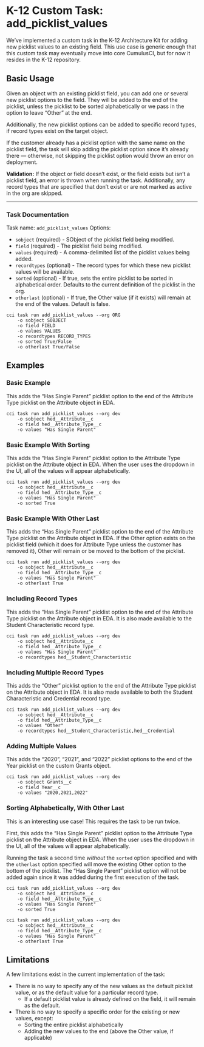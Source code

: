 # K-12 Custom Task: add_picklist_values

We’ve implemented a custom task in the K-12 Architecture Kit for adding new picklist values to an existing field. This use case is generic enough that this custom task may eventually move into core CumulusCI, but for now it resides in the K-12 repository.

## Basic Usage

Given an object with an existing picklist field, you can add one or several new picklist options to the field. They will be added to the end of the picklist, unless the picklist to be sorted alphabetically or we pass in the option to leave “Other” at the end.

Additionally, the new picklist options can be added to specific record types, if record types exist on the target object.

If the customer already has a picklist option with the same name on the picklist field, the task will skip adding the picklist option since it’s already there — otherwise, not skipping the picklist option would throw an error on deployment.

**Validation:** If the object or field doesn’t exist, or the field exists but isn’t a picklist field, an error is thrown when running the task. Additionally, any record types that are specified that don’t exist or are not marked as active in the org are skipped.
* * *

### Task Documentation

Task name: `add_picklist_values`
Options:

* `sobject` (required) - SObject of the picklist field being modified.
* `field` (required) - The picklist field being modified.
* `values` (required) - A comma-delimited list of the picklist values being added.
* `recordtypes` (optional) - The record types for which these new picklist values will be available.
* `sorted` (optional) - If true, sets the entire picklist to be sorted in alphabetical order. Defaults to the current definition of the picklist in the org.
* `otherlast` (optional) - If true, the Other value (if it exists) will remain at the end of the values. Default is false.

```
cci task run add_picklist_values --org ORG 
    -o sobject SOBJECT
    -o field FIELD
    -o values VALUES
    -o recordtypes RECORD_TYPES
    -o sorted True/False
    -o otherlast True/False
```

## Examples

### Basic Example

This adds the “Has Single Parent” picklist option to the end of the Attribute Type picklist on the Attribute object in EDA.

```
cci task run add_picklist_values --org dev
    -o sobject hed__Attribute__c
    -o field hed__Attribute_Type__c
    -o values "Has Single Parent"
```

### Basic Example With Sorting

This adds the “Has Single Parent” picklist option to the Attribute Type picklist on the Attribute object in EDA. When the user uses the dropdown in the UI, all of the values will appear alphabetically.

```
cci task run add_picklist_values --org dev
    -o sobject hed__Attribute__c
    -o field hed__Attribute_Type__c
    -o values "Has Single Parent"
    -o sorted True
```

### Basic Example With Other Last

This adds the “Has Single Parent” picklist option to the end of the Attribute Type picklist on the Attribute object in EDA. If the Other option exists on the picklist field (which it does for Attribute Type unless the customer has removed it), Other will remain or be moved to the bottom of the picklist.

```
cci task run add_picklist_values --org dev
    -o sobject hed__Attribute__c
    -o field hed__Attribute_Type__c
    -o values "Has Single Parent"
    -o otherlast True
```

### Including Record Types

This adds the “Has Single Parent” picklist option to the end of the Attribute Type picklist on the Attribute object in EDA. It is also made available to the Student Characteristic record type.

```
cci task run add_picklist_values --org dev
    -o sobject hed__Attribute__c
    -o field hed__Attribute_Type__c
    -o values "Has Single Parent"
    -o recordtypes hed__Student_Characteristic
```

### Including Multiple Record Types

This adds the “Other” picklist option to the end of the Attribute Type picklist on the Attribute object in EDA. It is also made available to both the Student Characteristic and Credential record type.

```
cci task run add_picklist_values --org dev
    -o sobject hed__Attribute__c
    -o field hed__Attribute_Type__c
    -o values "Other"
    -o recordtypes hed__Student_Characteristic,hed__Credential
```

### Adding Multiple Values

This adds the “2020”, “2021”, and “2022” picklist options to the end of the Year picklist on the custom Grants object.

```
cci task run add_picklist_values --org dev
    -o sobject Grants__c
    -o field Year__c
    -o values "2020,2021,2022"
```

### Sorting Alphabetically, With Other Last

This is an interesting use case! This requires the task to be run twice.

First, this adds the “Has Single Parent” picklist option to the Attribute Type picklist on the Attribute object in EDA. When the user uses the dropdown in the UI, all of the values will appear alphabetically.

Running the task a second time *without* the `sorted` option specified and with the `otherlast` option specified will move the existing Other option to the bottom of the picklist. The “Has Single Parent” picklist option will not be added again since it was added during the first execution of the task.

```
cci task run add_picklist_values --org dev
    -o sobject hed__Attribute__c
    -o field hed__Attribute_Type__c
    -o values "Has Single Parent"
    -o sorted True
    
cci task run add_picklist_values --org dev
    -o sobject hed__Attribute__c
    -o field hed__Attribute_Type__c
    -o values "Has Single Parent"
    -o otherlast True
```

## Limitations

A few limitations exist in the current implementation of the task:

* There is no way to specify any of the new values as the default picklist value, or as the default value for a particular record type.
    * If a default picklist value is already defined on the field, it will remain as the default.
* There is no way to specify a specific order for the existing or new values, except:
    * Sorting the entire picklist alphabetically
    * Adding the new values to the end (above the Other value, if applicable)